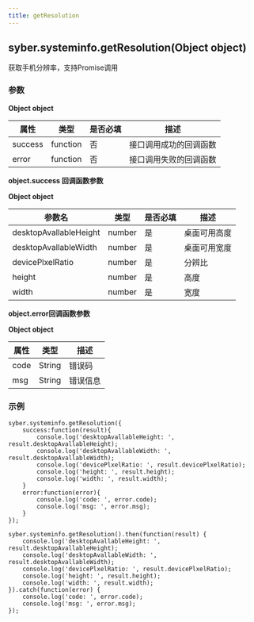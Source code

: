 ```yaml
---
title: getResolution
---
```


## syber.systeminfo.getResolution(Object object)

获取手机分辨率，支持Promise调用

### 参数

**Object object**

| 属性    | 类型     | 是否必填 | 描述                   |
| ------- | -------- | -------- | ---------------------- |
| success | function | 否       | 接口调用成功的回调函数 |
| error   | function | 否       | 接口调用失败的回调函数 |

**object.success 回调函数参数**

**Object object**

| 参数名                 | 类型   | 是否必填 | 描述         |
| ---------------------- | ------ | -------- | ------------ |
| desktopAvallableHeight | number | 是       | 桌面可用高度 |
| desktopAvallableWidth  | number | 是       | 桌面可用宽度 |
| devicePlxelRatio       | number | 是       | 分辨比       |
| height                 | number | 是       | 高度         |
| width                  | number | 是       | 宽度         |

**object.error回调函数参数**

**Object object**

| 属性 | 类型   | 描述     |
| ---- | ------ | -------- |
| code | String | 错误码   |
| msg  | String | 错误信息 |

### 示例

```
syber.systeminfo.getResolution({
	success:function(result){
        console.log('desktopAvallableHeight: ', result.desktopAvallableHeight);
        console.log('desktopAvallableWidth: ', result.desktopAvallableWidth);
        console.log('devicePlxelRatio: ', result.devicePlxelRatio);
        console.log('height: ', result.height);
        console.log('width: ', result.width);
    }
    error:function(error){
        console.log('code: ', error.code);
    	console.log('msg: ', error.msg);
    }
});

syber.systeminfo.getResolution().then(function(result) {
    console.log('desktopAvallableHeight: ', result.desktopAvallableHeight);
    console.log('desktopAvallableWidth: ', result.desktopAvallableWidth);
    console.log('devicePlxelRatio: ', result.devicePlxelRatio);
    console.log('height: ', result.height);
    console.log('width: ', result.width);
}).catch(function(error) {
    console.log('code: ', error.code);
    console.log('msg: ', error.msg);
});
```
